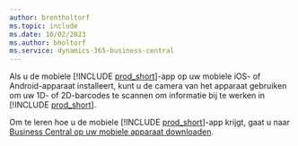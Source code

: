 ```yaml
---
author: brentholtorf
ms.topic: include
ms.date: 10/02/2023
ms.author: bholtorf
ms.service: dynamics-365-business-central
---
```


Als u de mobiele [!INCLUDE [prod_short](prod_short.md)]-app op uw mobiele iOS- of Android-apparaat installeert, kunt u de camera van het apparaat gebruiken om uw 1D- of 2D-barcodes te scannen om informatie bij te werken in [!INCLUDE [prod_short](prod_short.md)]. 

Om te leren hoe u de mobiele [!INCLUDE [prod_short](prod_short.md)]-app krijgt, gaat u naar [Business Central op uw mobiele apparaat downloaden](../install-mobile-app.md).